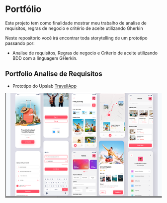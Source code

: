 # Portfólio
Este projeto tem como finalidade mostrar meu trabalho de analise de requisitos, regras de negocio e critério de aceite utilizando Gherkin

Neste repositorio você irá encontrar toda storytelling de um prototipo passando por:

- Analise de requisitos, Regras de negocio e Criterio de aceite utilizando BDD com a linguagem GHerkin.

## Portfolio Analise de Requisitos

- Prototipo do Upslab [TravellApp](https://www.uplabs.com/posts/travel-app-design-71c230d6-e723-4c66-b62c-ab57d8c23f47)

![Referência Protótipo](img/ref_travellapp_figma.png)